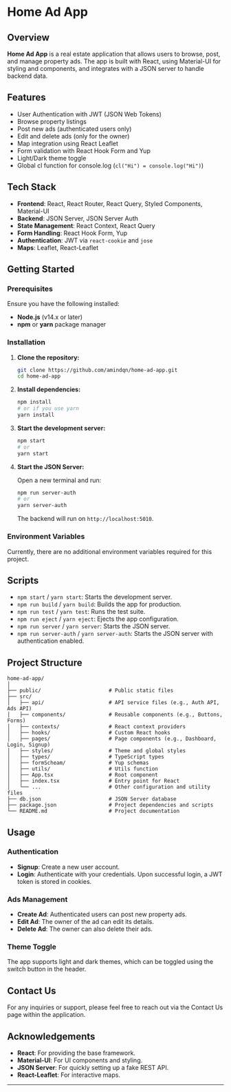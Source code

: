 # Home Ad App

## Overview

**Home Ad App** is a real estate application that allows users to browse, post, and manage property ads. The app is built with React, using Material-UI for styling and components, and integrates with a JSON server to handle backend data.

## Features

- User Authentication with JWT (JSON Web Tokens)
- Browse property listings
- Post new ads (authenticated users only)
- Edit and delete ads (only for the owner)
- Map integration using React Leaflet
- Form validation with React Hook Form and Yup
- Light/Dark theme toggle
- Global cl function for console.log (`cl("Hi") = console.log("Hi")`)

## Tech Stack

- **Frontend**: React, React Router, React Query, Styled Components, Material-UI
- **Backend**: JSON Server, JSON Server Auth
- **State Management**: React Context, React Query
- **Form Handling**: React Hook Form, Yup
- **Authentication**: JWT via `react-cookie` and `jose`
- **Maps**: Leaflet, React-Leaflet

## Getting Started

### Prerequisites

Ensure you have the following installed:

- **Node.js** (v14.x or later)
- **npm** or **yarn** package manager

### Installation

1. **Clone the repository:**

   ```bash
   git clone https://github.com/amindqn/home-ad-app.git
   cd home-ad-app
   ```

2. **Install dependencies:**

   ```bash
   npm install
   # or if you use yarn
   yarn install
   ```

3. **Start the development server:**

   ```bash
   npm start
   # or
   yarn start
   ```

4. **Start the JSON Server:**

   Open a new terminal and run:

   ```bash
   npm run server-auth
   # or
   yarn server-auth
   ```


   The backend will run on `http://localhost:5010`.

### Environment Variables

Currently, there are no additional environment variables required for this project.

## Scripts

- `npm start` / `yarn start`: Starts the development server.
- `npm run build` / `yarn build`: Builds the app for production.
- `npm run test` / `yarn test`: Runs the test suite.
- `npm run eject` / `yarn eject`: Ejects the app configuration.
- `npm run server` / `yarn server`: Starts the JSON server.
- `npm run server-auth` / `yarn server-auth`: Starts the JSON server with authentication enabled.

## Project Structure

```plaintext
home-ad-app/
│
├── public/                      # Public static files
├── src/
│   ├── api/                     # API service files (e.g., Auth API, Ads API)
│   ├── components/              # Reusable components (e.g., Buttons, Forms)
│   ├── contexts/                # React context providers
│   ├── hooks/                   # Custom React hooks
│   ├── pages/                   # Page components (e.g., Dashboard, Login, Signup)
│   ├── styles/                  # Theme and global styles
│   ├── types/                   # TypeScript types
│   ├── formScheam/              # Yup schemas
│   ├── utils/                   # Utils function
│   ├── App.tsx                  # Root component
│   ├── index.tsx                # Entry point for React
│   └── ...                      # Other configuration and utility files
├── db.json                      # JSON Server database
├── package.json                 # Project dependencies and scripts
└── README.md                    # Project documentation
```

## Usage

### Authentication

- **Signup**: Create a new user account.
- **Login**: Authenticate with your credentials. Upon successful login, a JWT token is stored in cookies.

### Ads Management

- **Create Ad**: Authenticated users can post new property ads.
- **Edit Ad**: The owner of the ad can edit its details.
- **Delete Ad**: The owner can also delete their ads.

### Theme Toggle

The app supports light and dark themes, which can be toggled using the switch button in the header.

## Contact Us

For any inquiries or support, please feel free to reach out via the Contact Us page within the application.


## Acknowledgements

- **React**: For providing the base framework.
- **Material-UI**: For UI components and styling.
- **JSON Server**: For quickly setting up a fake REST API.
- **React-Leaflet**: For interactive maps.

---
